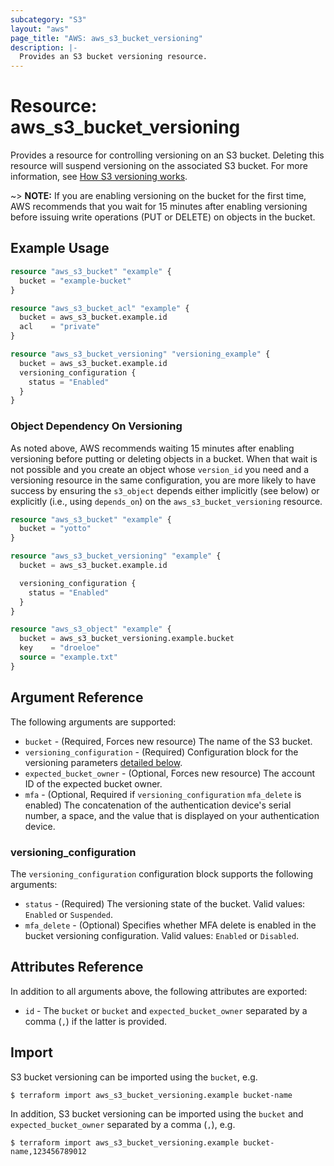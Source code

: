 ```yaml
---
subcategory: "S3"
layout: "aws"
page_title: "AWS: aws_s3_bucket_versioning"
description: |-
  Provides an S3 bucket versioning resource.
---
```


# Resource: aws_s3_bucket_versioning

Provides a resource for controlling versioning on an S3 bucket.
Deleting this resource will suspend versioning on the associated S3 bucket.
For more information, see [How S3 versioning works](https://docs.aws.amazon.com/AmazonS3/latest/userguide/manage-versioning-examples.html).

~> **NOTE:** If you are enabling versioning on the bucket for the first time, AWS recommends that you wait for 15 minutes after enabling versioning before issuing write operations (PUT or DELETE) on objects in the bucket.

## Example Usage

```terraform
resource "aws_s3_bucket" "example" {
  bucket = "example-bucket"
}

resource "aws_s3_bucket_acl" "example" {
  bucket = aws_s3_bucket.example.id
  acl    = "private"
}

resource "aws_s3_bucket_versioning" "versioning_example" {
  bucket = aws_s3_bucket.example.id
  versioning_configuration {
    status = "Enabled"
  }
}
```

### Object Dependency On Versioning

As noted above, AWS recommends waiting 15 minutes after enabling versioning before putting or deleting objects in a bucket. When that wait is not possible and you create an object whose `version_id` you need and a versioning resource in the same configuration, you are more likely to have success by ensuring the `s3_object` depends either implicitly (see below) or explicitly (i.e., using `depends_on`) on the `aws_s3_bucket_versioning` resource.

```terraform
resource "aws_s3_bucket" "example" {
  bucket = "yotto"
}

resource "aws_s3_bucket_versioning" "example" {
  bucket = aws_s3_bucket.example.id

  versioning_configuration {
    status = "Enabled"
  }
}

resource "aws_s3_object" "example" {
  bucket = aws_s3_bucket_versioning.example.bucket
  key    = "droeloe"
  source = "example.txt"
}
```

## Argument Reference

The following arguments are supported:

* `bucket` - (Required, Forces new resource) The name of the S3 bucket.
* `versioning_configuration` - (Required) Configuration block for the versioning parameters [detailed below](#versioning_configuration).
* `expected_bucket_owner` - (Optional, Forces new resource) The account ID of the expected bucket owner.
* `mfa` - (Optional, Required if `versioning_configuration` `mfa_delete` is enabled) The concatenation of the authentication device's serial number, a space, and the value that is displayed on your authentication device.

### versioning_configuration

The `versioning_configuration` configuration block supports the following arguments:

* `status` - (Required) The versioning state of the bucket. Valid values: `Enabled` or `Suspended`.
* `mfa_delete` - (Optional) Specifies whether MFA delete is enabled in the bucket versioning configuration. Valid values: `Enabled` or `Disabled`.

## Attributes Reference

In addition to all arguments above, the following attributes are exported:

* `id` - The `bucket` or `bucket` and `expected_bucket_owner` separated by a comma (`,`) if the latter is provided.

## Import

S3 bucket versioning can be imported using the `bucket`, e.g.

```
$ terraform import aws_s3_bucket_versioning.example bucket-name
```

In addition, S3 bucket versioning can be imported using the `bucket` and `expected_bucket_owner` separated by a comma (`,`), e.g.

```
$ terraform import aws_s3_bucket_versioning.example bucket-name,123456789012
```
